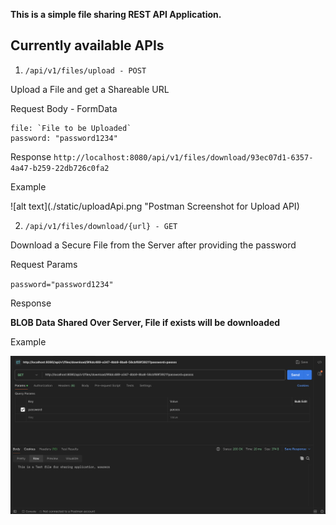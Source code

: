 **This is a simple file sharing REST API Application.**

## Currently available APIs

1. `/api/v1/files/upload - POST`

Upload a File and get a Shareable URL

Request Body - FormData

```
file: `File to be Uploaded`
password: "password1234"
```

Response
`http://localhost:8080/api/v1/files/download/93ec07d1-6357-4a47-b259-22db726c0fa2`

Example

![alt text](./static/uploadApi.png "Postman Screenshot for Upload API)

2. `/api/v1/files/download/{url} - GET`

Download a Secure File from the Server after providing the password

Request Params

`password="password1234"`

Response

**BLOB Data Shared Over Server, File if exists will be downloaded**

Example

![alt text](./static/downloadApi.png "Postman Screenshot for Download API")
